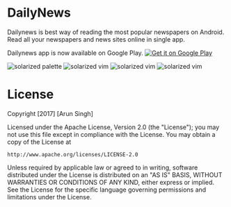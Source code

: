 # DailyNews
Dailynews is best way of reading the most popular newspapers on Android. Read all your newspapers and news sites online in single app.

Dailynews app is now available on Google Play.
<a href='https://play.google.com/store/apps/details?id=com.arunpwc.newspaper&hl=en&pcampaignid=MKT-Other-global-all-co-prtnr-py-PartBadge-Mar2515-1'><img alt='Get it on Google Play' src='https://play.google.com/intl/en_us/badges/images/generic/en_badge_web_generic.png'/></a>

![solarized palette](https://cloud.githubusercontent.com/assets/18736347/24264745/58f0641e-1027-11e7-82fd-15fca7dc1405.png)
![solarized vim](https://cloud.githubusercontent.com/assets/18736347/24264750/5903b67c-1027-11e7-864a-93d75161e203.png)
![solarized vim](https://cloud.githubusercontent.com/assets/18736347/24264747/58f4543e-1027-11e7-9a8d-b3f0b7fc148f.png)
![solarized vim](https://cloud.githubusercontent.com/assets/18736347/24264748/58f4e688-1027-11e7-9160-cf5b3880f195.png)

# License
Copyright [2017] [Arun Singh]

Licensed under the Apache License, Version 2.0 (the "License");
you may not use this file except in compliance with the License.
You may obtain a copy of the License at

    http://www.apache.org/licenses/LICENSE-2.0

Unless required by applicable law or agreed to in writing, software
distributed under the License is distributed on an "AS IS" BASIS,
WITHOUT WARRANTIES OR CONDITIONS OF ANY KIND, either express or implied.
See the License for the specific language governing permissions and
limitations under the License.


